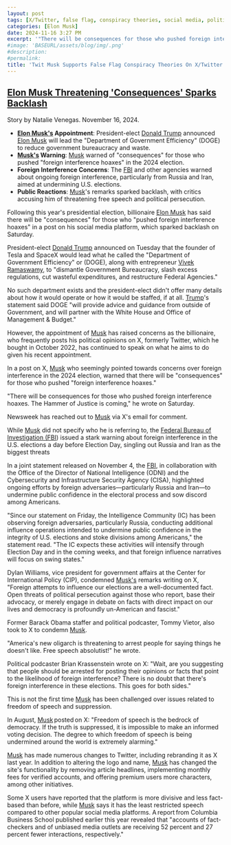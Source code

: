 ```yaml
---
layout: post
tags: [X/Twitter, false flag, conspiracy theories, social media, politics]
categories: [Elon Musk]
date: 2024-11-16 3:27 PM
excerpt: '"There will be consequences for those who pushed foreign interference hoaxes. The Hammer of Justice is coming." Elon Musk wrote on Saturday, who perpetuated hoaxes and conspiracies.'
#image: 'BASEURL/assets/blog/img/.png'
#description:
#permalink:
title: 'Twit Musk Supports False Flag Conspiracy Theories On X/Twitter'
---
```



## [Elon Musk Threatening 'Consequences' Sparks Backlash](https://www.newsweek.com/elon-musk-threatening-consequences-sparks-backlash-1986950)

Story by Natalie Venegas. November 16, 2024.

- **[Elon Musk's](https://x.com/elonmusk) Appointment**: President-elect [Donald Trump](https://x.com/realdonaldtrump) announced [Elon Musk](https://x.com/elonmusk) will lead the "Department of Government Efficiency" (DOGE) to reduce government bureaucracy and waste.
- **[Musk's](https://x.com/elonmusk) Warning**: [Musk](https://x.com/elonmusk) warned of "consequences" for those who pushed "foreign interference hoaxes" in the 2024 election.
- **Foreign Interference Concerns**: The [FBI](https://www.fbi.gov/) and other agencies warned about ongoing foreign interference, particularly from Russia and Iran, aimed at undermining U.S. elections.
- **Public Reactions**: [Musk](https://x.com/elonmusk)'s remarks sparked backlash, with critics accusing him of threatening free speech and political persecution.

Following this year's presidential election, billionaire [Elon Musk](https://x.com/elonmusk) has said there will be "consequences" for those who "pushed foreign interference hoaxes" in a post on his social media platform, which sparked backlash on Saturday.

President-elect [Donald Trump](https://x.com/realdonaldtrump) announced on Tuesday that the founder of Tesla and SpaceX would lead what he called the "Department of Government Efficiency" or (DOGE), along with entrepreneur [Vivek Ramaswamy](https://x.com/vivekgramaswamy), to "dismantle Government Bureaucracy, slash excess regulations, cut wasteful expenditures, and restructure Federal Agencies."

No such department exists and the president-elect didn't offer many details about how it would operate or how it would be staffed, if at all. [Trump](https://x.com/realdonaldtrump)'s statement said DOGE "will provide advice and guidance from outside of Government, and will partner with the White House and Office of Management & Budget."

However, the appointment of [Musk](https://x.com/elonmusk) has raised concerns as the billionaire, who frequently posts his political opinions on X, formerly Twitter, which he bought in October 2022, has continued to speak on what he aims to do given his recent appointment.

In a post on X, [Musk](https://x.com/elonmusk) who seemingly pointed towards concerns over foreign interference in the 2024 election, warned that there will be "consequences" for those who pushed "foreign interference hoaxes."

"There will be consequences for those who pushed foreign interference hoaxes. The Hammer of Justice is coming," he wrote on Saturday.

Newsweek has reached out to [Musk](https://x.com/elonmusk) via X's email for comment.

While [Musk](https://x.com/elonmusk) did not specify who he is referring to, the [Federal Bureau of Investigation \(FBI](https://www.fbi.gov/)) issued a stark warning about foreign interference in the U.S. elections a day before Election Day, singling out Russia and Iran as the biggest threats

In a joint statement released on November 4, the [FBI](https://www.fbi.gov/), in collaboration with the Office of the Director of National Intelligence (ODNI) and the Cybersecurity and Infrastructure Security Agency (CISA), highlighted ongoing efforts by foreign adversaries—particularly Russia and Iran—to undermine public confidence in the electoral process and sow discord among Americans.

"Since our statement on Friday, the Intelligence Community (IC) has been observing foreign adversaries, particularly Russia, conducting additional influence operations intended to undermine public confidence in the integrity of U.S. elections and stoke divisions among Americans," the statement read. "The IC expects these activities will intensify through Election Day and in the coming weeks, and that foreign influence narratives will focus on swing states."

Dylan Williams, vice president for government affairs at the Center for International Policy (CIP), condemned [Musk's](https://x.com/elonmusk) remarks writing on X, "Foreign attempts to influence our elections are a well-documented fact. Open threats of political persecution against those who report, base their advocacy, or merely engage in debate on facts with direct impact on our lives and democracy is profoundly un-American and fascist."

Former Barack Obama staffer and political podcaster, Tommy Vietor, also took to X to condemn [Musk](https://x.com/elonmusk).

"America's new oligarch is threatening to arrest people for saying things he doesn't like. Free speech absolutist!" he wrote.

Political podcaster Brian Krassenstein wrote on X: "Wait, are you suggesting that people should be arrested for posting their opinions or facts that point to the likelihood of foreign interference? There is no doubt that there's foreign interference in these elections. This goes for both sides."

This is not the first time [Musk](https://x.com/elonmusk) has been challenged over issues related to freedom of speech and suppression.

In August, [Musk](https://x.com/elonmusk) posted on X: "Freedom of speech is the bedrock of democracy. If the truth is suppressed, it is impossible to make an informed voting decision. The degree to which freedom of speech is being undermined around the world is extremely alarming."

[Musk](https://x.com/elonmusk) has made numerous changes to Twitter, including rebranding it as X last year. In addition to altering the logo and name, [Musk](https://x.com/elonmusk) has changed the site's functionality by removing article headlines, implementing monthly fees for verified accounts, and offering premium users more characters, among other initiatives.

Some X users have reported that the platform is more divisive and less fact-based than before, while [Musk](https://x.com/elonmusk) says it has the least restricted speech compared to other popular social media platforms. A report from Columbia Business School published earlier this year revealed that "accounts of fact-checkers and of unbiased media outlets are receiving 52 percent and 27 percent fewer interactions, respectively."